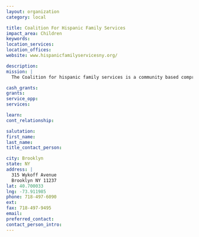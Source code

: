 ```yaml
---
layout: organization
category: local

title: Coalition For Hispanic Family Services
impact_area: Children
keywords: 
location_services: 
location_offices: 
website: www.hispanicfamilyservicesny.org/

description: 
mission: |
  The Coalition for hispanic family services is a community based comprehensive family service agency, servicing North Brooklyn and adjacent communities.  It's goal is to empower children.

cash_grants: 
grants: 
service_opp: 
services: 

learn: 
cont_relationship: 

salutation: 
first_name: 
last_name: 
title_contact_person: 

city: Brooklyn
state: NY
address: |
  315 Wykoff Avenue    
  Brooklyn NY 11237
lat: 40.700033
lng: -73.911985
phone: 718-497-6090
ext: 
fax: 718-497-9495
email: 
preferred_contact: 
contact_person_intro: 
---
```

